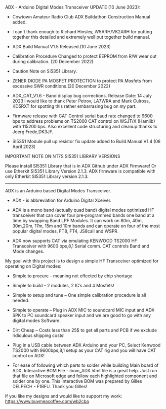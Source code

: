 ADX - Arduino Digital Modes Transceiver UPDATE (10 June 2023):

- Cowtown Amateur Radio Club ADX Buildathon Construction Manual added.

- I can't thank enough to Richard Hinsley, W5ARH/VK2ARH for putting together this detailed and extremely well put together build manual. 

- ADX Build Manual V1.5 Released.(10 June 2023)

- Calibration Procedure Changed to protect EEPROM from R/W wear out during calibration. (20 December 2022) 

- Caution Note on SI5351 Library.

- ZENER DIODE PA MOSFET PROTECTION to protect PA Mosfets from excessive SWR conditions.(20 December 2022)

- ADX_CAT_V1.6 - Band display bug corrections. Release Date: 14 July 2023  I would like to thank Peter Petrov, LA7WRA and Mark Culross, KD5RXT for spotting this rather embarrasing bug on my part.

-   Firmware release with CAT Control serial baud rate changed to 9600 bps to address problems on TS2000  CAT control on WSJT/X (Hamlib) with 115200 bps. Also excellent code structuring and cleanup  thanks to Joerg Frede,DK3JF. 



- SI5351 Module pull up resistor fix update added to Build Manual V1.4 (08 April 2023)

IMPORTANT NOTE ON NT7S SI5351 LIBRARY VERSIONS   

Please install SI5351 Library that is in ADX Github under ADX Firmware! 
Or use Etherkit SI5351 Library Version 2.1.3. 
ADX firmware is compatible with only Etherkit SI5351 Library version 2.1.3.
____________________________________________________________________________

ADX is an Arduino based Digital Modes Transceiver.

- ADX - is abbreviation for Arduino Digital Xceiver.

- ADX is a mono band (actually quad band) digital modes optimized HF transceiver that can cover four pre-programmed bands one band at a time by swapping Band LPF Modules. 
It can work on 80m, 40m, 30m,20m, 17m, 15m and 10m bands and can operate on four of the most popular digital modes, FT8, FT4, JS8call and WSPR.

- ADX now supports CAT via emulating KENWOOD TS2000 HF Transceiver with 9600 bps,8,1 Serial comm. CAT controls Band and Mode changes.

My goal with this project is to design a simple HF Transceiver optimized for operating on Digital modes:
-	Simple to procure – meaning not effected by chip shortage
-	Simple to build – 2 modules, 2 IC’s and 4 Mosfets!
-	Simple to setup and tune – One simple calibration procedure is all needed.
-	Simple to operate – Plug in ADX MIC to soundcard MIC input and ADX SPK to PC soundcard speaker input and we are good to go with any digital modes Software.
-	Dirt Cheap – Costs less than 25$ to get all parts and PCB if we exclude ridiculous shipping costs!

- Plug in a USB cable between ADX Arduino and your PC, Select Kenwood TS2000 with 9600bps,8,1 setup as your CAT rig and you will have CAT control on ADX!


- For ease of following which parts to solder while building Main board of ADX, Interactive BOM File - ibom_ADX.html file is a great help. Just run that file on Microsoft edge and follow each highlighted component and solder one by one. This interactive BOM was prepared by Gilles DELPECH - F1BFU. Thank you Gilles!

If you like my designs and would like to support my work:
https://www.buymeacoffee.com/wb2cba

